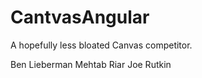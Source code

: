 # CantvasAngular

A hopefully less bloated Canvas competitor.

Ben Lieberman
Mehtab Riar
Joe Rutkin
